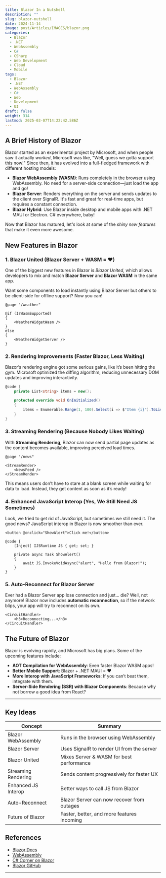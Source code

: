 ```yaml
---
title: Blazor In a Nutshell
description: ""
slug: blazor-nutshell
date: 2024-11-14
image: post/Articles/IMAGES/blazor.png
categories:
  - Blazor
  - .NET
  - WebAssembly
  - C#
  - CSharp
  - Web Development
  - Cloud
  - Mobile
tags:
  - Blazor
  - .NET
  - WebAssembly
  - C#
  - Web
  - Development
  - UI
draft: false
weight: 314
lastmod: 2025-03-07T14:22:42.586Z
---
```

<!-- 
# Blazor Deep Dive: A Fun Look Into the Future of .NET Web Apps

## Once Upon a Time, in a World of JavaScript...

Picture this: It's the early 2010s, and web developers are knee-deep in JavaScript frameworks. Every week, a new framework pops up like a new season of your favorite show (except sometimes they disappear just as fast). C# developers, meanwhile, are stuck with ASP.NET MVC and Razor Pages, looking over at the JavaScript ecosystem like it's a chaotic reality TV show.

Enter **Blazor**—Microsoft’s answer to the question: "What if we could just write web apps in C# and ditch JavaScript for good?" Blazor leverages **WebAssembly (WASM)** to run C# in the browser, giving .NET developers a way to build interactive web apps without touching JavaScript. (Well, mostly—more on that later.) -->

## A Brief History of Blazor

Blazor started as an experimental project by Microsoft, and when people saw it actually *worked*, Microsoft was like, "Well, guess we gotta support this now!" Since then, it has evolved into a full-fledged framework with different hosting models:

* **Blazor WebAssembly (WASM)**: Runs completely in the browser using WebAssembly. No need for a server-side connection—just load the app and go!
* **Blazor Server**: Renders everything on the server and sends updates to the client over SignalR. It's fast and great for real-time apps, but requires a constant connection.
* **Blazor Hybrid**: Use Blazor inside desktop and mobile apps with .NET MAUI or Electron. C# everywhere, baby!

Now that Blazor has matured, let's look at some of the *shiny new features* that make it even more awesome.

## New Features in Blazor

### 1. **Blazor United (Blazor Server + WASM = ❤️)**

One of the biggest new features in Blazor is *Blazor United*, which allows developers to mix and match **Blazor Server** and **Blazor WASM** in the same app.

Want some components to load instantly using Blazor Server but others to be client-side for offline support? Now you can!

```razor
@page "/weather"

@if (IsWasmSupported)
{
    <WeatherWidgetWasm />
}
else
{
    <WeatherWidgetServer />
}
```

### 2. **Rendering Improvements (Faster Blazor, Less Waiting)**

Blazor’s rendering engine got some serious gains, like it’s been hitting the gym. Microsoft optimized the diffing algorithm, reducing unnecessary DOM updates and improving interactivity.

```csharp
@code {
    private List<string> items = new();

    protected override void OnInitialized()
    {
        items = Enumerable.Range(1, 100).Select(i => $"Item {i}").ToList();
    }
}
```

### 3. **Streaming Rendering (Because Nobody Likes Waiting)**

With **Streaming Rendering**, Blazor can now send partial page updates as the content becomes available, improving perceived load times.

```razor
@page "/news"

<StreamRender>
    <NewsFeed />
</StreamRender>
```

This means users don’t have to stare at a blank screen while waiting for data to load. Instead, they get content as soon as it’s ready!

### 4. **Enhanced JavaScript Interop (Yes, We Still Need JS Sometimes)**

Look, we tried to get rid of JavaScript, but sometimes we still need it. The good news? JavaScript interop in Blazor is now smoother than ever.

```razor
<button @onclick="ShowAlert">Click me!</button>

@code {
    [Inject] IJSRuntime JS { get; set; }

    private async Task ShowAlert()
    {
        await JS.InvokeVoidAsync("alert", "Hello from Blazor!");
    }
}
```

### 5. **Auto-Reconnect for Blazor Server**

Ever had a Blazor Server app lose connection and just... die? Well, not anymore! Blazor now includes **automatic reconnection**, so if the network blips, your app will try to reconnect on its own.

```razor
<CircuitHandler>
    <h3>Reconnecting...</h3>
</CircuitHandler>
```

## The Future of Blazor

Blazor is evolving rapidly, and Microsoft has big plans. Some of the upcoming features include:

* **AOT Compilation for WebAssembly**: Even faster Blazor WASM apps!
* **Better Mobile Support**: Blazor + .NET MAUI = ❤️
* **More Interop with JavaScript Frameworks**: If you can’t beat them, integrate with them.
* **Server-Side Rendering (SSR) with Blazor Components**: Because why not borrow a good idea from React?

<!-- ## Final Thoughts

Blazor is no longer a "cool experiment"—it's a full-fledged web framework that’s here to stay. Whether you love it for its C# goodness, hate JavaScript, or just enjoy watching Microsoft reinvent the wheel (but in a better way), there’s a lot to be excited about.

If you haven't given Blazor a shot yet, now's the time! Just be prepared for people to ask, "Wait, you're building a web app without JavaScript?!" and enjoy the look of confusion on their faces. -->

***

## Key Ideas

| Concept             | Summary                                    |
| ------------------- | ------------------------------------------ |
| Blazor WebAssembly  | Runs in the browser using WebAssembly      |
| Blazor Server       | Uses SignalR to render UI from the server  |
| Blazor United       | Mixes Server & WASM for best performance   |
| Streaming Rendering | Sends content progressively for faster UX  |
| Enhanced JS Interop | Better ways to call JS from Blazor         |
| Auto-Reconnect      | Blazor Server can now recover from outages |
| Future of Blazor    | Faster, better, and more features incoming |

## References

* [Blazor Docs](https://learn.microsoft.com/en-us/aspnet/core/blazor/)
* [WebAssembly](https://webassembly.org/)
* [C# Corner on Blazor](https://www.c-sharpcorner.com/)
* [Blazor GitHub](https://github.com/dotnet/aspnetcore/tree/main/src/Components)

***
